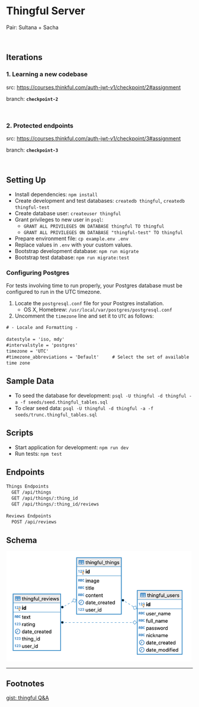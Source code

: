 # Thingful Server

Pair: Sultana + Sacha

<br />

## Iterations

### 1. Learning a new codebase 
src: https://courses.thinkful.com/auth-jwt-v1/checkpoint/2#assignment

branch: **`checkpoint-2`**

<br />

### 2. Protected endpoints 
src: https://courses.thinkful.com/auth-jwt-v1/checkpoint/3#assignment

branch: **`checkpoint-3`**

<br />

## Setting Up

- Install dependencies: `npm install`
- Create development and test databases: `createdb thingful`, `createdb thingful-test`
- Create database user: `createuser thingful`
- Grant privileges to new user in `psql`:
  - `GRANT ALL PRIVILEGES ON DATABASE thingful TO thingful`
  - `GRANT ALL PRIVILEGES ON DATABASE "thingful-test" TO thingful`
- Prepare environment file: `cp example.env .env`
- Replace values in `.env` with your custom values.
- Bootstrap development database: `npm run migrate`
- Bootstrap test database: `npm run migrate:test`

### Configuring Postgres

For tests involving time to run properly, your Postgres database must be configured to run in the UTC timezone.

1. Locate the `postgresql.conf` file for your Postgres installation.
    - OS X, Homebrew: `/usr/local/var/postgres/postgresql.conf`
2. Uncomment the `timezone` line and set it to `UTC` as follows:

```
# - Locale and Formatting -

datestyle = 'iso, mdy'
#intervalstyle = 'postgres'
timezone = 'UTC'
#timezone_abbreviations = 'Default'     # Select the set of available time zone
```

## Sample Data

- To seed the database for development: `psql -U thingful -d thingful -a -f seeds/seed.thingful_tables.sql`
- To clear seed data: `psql -U thingful -d thingful -a -f seeds/trunc.thingful_tables.sql`

## Scripts

- Start application for development: `npm run dev`
- Run tests: `npm test`

## Endpoints

```
Things Endpoints
  GET /api/things
  GET /api/things/:thing_id
  GET /api/things/:thing_id/reviews

Reviews Endpoints
  POST /api/reviews
```

## Schema

<img src="/migrations/erd_thingful.png" alt="Entity Relationship Diagram" width="500px">

<hr />

## Footnotes

[gist: thingful Q&A](https://gist.github.com/artificialarea/0e7fb264a39468a4710cac08543484e7)


